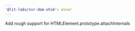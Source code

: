 ```yaml
---
'@lit-labs/ssr-dom-shim': minor
---
```


Add rough support for HTMLElement.prototype.attachInternals
